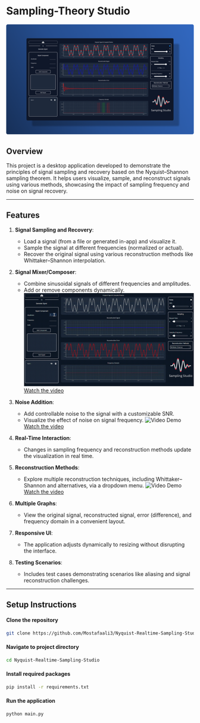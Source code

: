 # Sampling-Theory Studio
![Application Overview](icons_setup/icons/task_2_image.png "Overview of Sampling Studio")
## Overview
This project is a desktop application developed to demonstrate the principles of signal sampling and recovery based on the Nyquist–Shannon sampling theorem. It helps users visualize, sample, and reconstruct signals using various methods, showcasing the impact of sampling frequency and noise on signal recovery.

---

## Features
1. **Signal Sampling and Recovery**:
   - Load a signal (from a file or generated in-app) and visualize it.
   - Sample the signal at different frequencies (normalized or actual).
   - Recover the original signal using various reconstruction methods like Whittaker–Shannon interpolation.

2. **Signal Mixer/Composer**:
   - Combine sinusoidal signals of different frequencies and amplitudes.
   - Add or remove components dynamically.
![Video Demo](assets/mixing%20(1).gif)
[Watch the video](assets/mixing.mp4)
3. **Noise Addition**:
   - Add controllable noise to the signal with a customizable SNR.
   - Visualize the effect of noise on signal frequency.
![Video Demo](assets/Noise_add.gif)
[Watch the video](assets/Noise_add.mp4)
4. **Real-Time Interaction**:
   - Changes in sampling frequency and reconstruction methods update the visualization in real time.

5. **Reconstruction Methods**:
   - Explore multiple reconstruction techniques, including Whittaker–Shannon and alternatives, via a dropdown menu.
![Video Demo](assets/sampling_mehods.gif)
[Watch the video](assets/sampling_mehods.mp4)
6. **Multiple Graphs**:
   - View the original signal, reconstructed signal, error (difference), and frequency domain in a convenient layout.

7. **Responsive UI**:
   - The application adjusts dynamically to resizing without disrupting the interface.

8. **Testing Scenarios**:
   - Includes test cases demonstrating scenarios like aliasing and signal reconstruction challenges.

---

## Setup Instructions
#### Clone the repository
```bash
git clone https://github.com/Mostafaali3/Nyquist-Realtime-Sampling-Studio.git
```
#### Navigate to project directory
```bash
cd Nyquist-Realtime-Sampling-Studio
```

#### Install required packages
```bash
pip install -r requirements.txt
```

#### Run the application
```bash
python main.py
```
